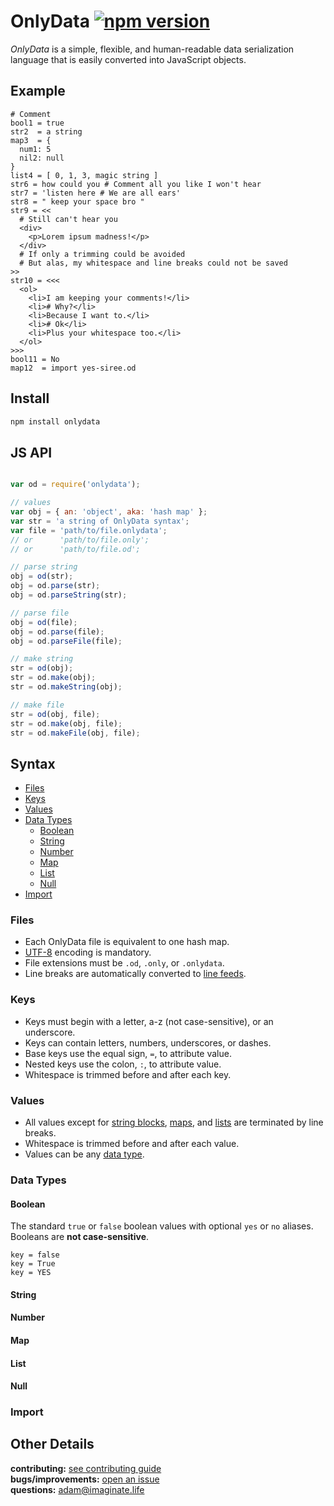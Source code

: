 # OnlyData [![npm version](https://img.shields.io/badge/npm-0.0.1--alpha-red.svg?style=flat)](https://www.npmjs.com/package/onlydata)

_OnlyData_ is a simple, flexible, and human-readable data serialization language that is easily converted into JavaScript objects.

## Example
```
# Comment
bool1 = true
str2  = a string
map3  = {
  num1: 5
  nil2: null
}
list4 = [ 0, 1, 3, magic string ]
str6 = how could you # Comment all you like I won't hear
str7 = 'listen here # We are all ears'
str8 = " keep your space bro "
str9 = <<
  # Still can't hear you
  <div>
    <p>Lorem ipsum madness!</p>
  </div>
  # If only a trimming could be avoided
  # But alas, my whitespace and line breaks could not be saved
>>
str10 = <<<
  <ol>
    <li>I am keeping your comments!</li>
    <li># Why?</li>
    <li>Because I want to.</li>
    <li># Ok</li>
    <li>Plus your whitespace too.</li>
  </ol>
>>>
bool11 = No
map12  = import yes-siree.od
```

## Install
```bash
npm install onlydata
```

## JS API
```javascript

var od = require('onlydata');

// values
var obj = { an: 'object', aka: 'hash map' };
var str = 'a string of OnlyData syntax';
var file = 'path/to/file.onlydata';
// or      'path/to/file.only';
// or      'path/to/file.od';

// parse string
obj = od(str);
obj = od.parse(str);
obj = od.parseString(str);

// parse file
obj = od(file);
obj = od.parse(file);
obj = od.parseFile(file);

// make string
str = od(obj);
str = od.make(obj);
str = od.makeString(obj);

// make file
str = od(obj, file);
str = od.make(obj, file);
str = od.makeFile(obj, file);
```

## Syntax
- [Files](#files)
- [Keys](#keys)
- [Values](#values)
- [Data Types](#data-types)
  - [Boolean](#boolean)
  - [String](#string)
  - [Number](#number)
  - [Map](#map)
  - [List](#list)
  - [Null](#null)
- [Import](#import)

### Files
- Each OnlyData file is equivalent to one hash map.
- [UTF-8](https://en.wikipedia.org/wiki/UTF-8) encoding is mandatory.
- File extensions must be ```.od```, ```.only```, or ```.onlydata```.
- Line breaks are automatically converted to [line feeds](https://en.wikipedia.org/wiki/Newline).

### Keys
- Keys must begin with a letter, a-z (not case-sensitive), or an underscore.
- Keys can contain letters, numbers, underscores, or dashes.
- Base keys use the equal sign, ```=```, to attribute value.
- Nested keys use the colon, ```:```, to attribute value.
- Whitespace is trimmed before and after each key.

### Values
- All values except for [string blocks](#string), [maps](#map), and [lists](#list) are terminated by line breaks.
- Whitespace is trimmed before and after each value.
- Values can be any [data type](#data-types).

### Data Types

#### Boolean
The standard ```true``` or ```false``` boolean values with optional ```yes``` or ```no``` aliases. Booleans are **not case-sensitive**.
```
key = false
key = True
key = YES
```

#### String

#### Number

#### Map

#### List

#### Null

### Import

## Other Details
**contributing:** [see contributing guide](https://github.com/imaginate/onlydata/blob/master/CONTRIBUTING.md)<br>
**bugs/improvements:** [open an issue](https://github.com/imaginate/onlydata/issues)<br>
**questions:** adam@imaginate.life

